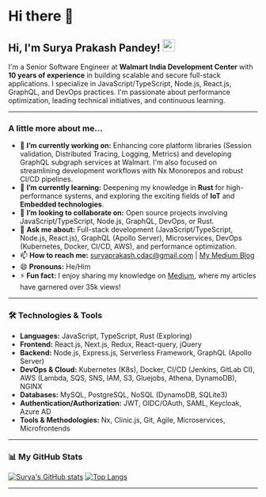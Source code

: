 # Hi there 👋

<h2> Hi, I'm Surya Prakash Pandey! <img src="https://media.giphy.com/media/hvRJCLFzcasrR4ia7z/giphy.gif" width="25px"></h2>

I'm a Senior Software Engineer at **Walmart India Development Center** with **10 years of experience** in building scalable and secure full-stack applications. I specialize in JavaScript/TypeScript, Node.js, React.js, GraphQL, and DevOps practices. I'm passionate about performance optimization, leading technical initiatives, and continuous learning.

---

### A little more about me...

- 🔭 **I’m currently working on:** Enhancing core platform libraries (Session validation, Distributed Tracing, Logging, Metrics) and developing GraphQL subgraph services at Walmart. I'm also focused on streamlining development workflows with Nx Monorepos and robust CI/CD pipelines.
- 🌱 **I’m currently learning:** Deepening my knowledge in **Rust** for high-performance systems, and exploring the exciting fields of **IoT** and **Embedded technologies**.
- 👯 **I’m looking to collaborate on:** Open source projects involving JavaScript/TypeScript, Node.js, GraphQL, DevOps, or Rust.
- 💬 **Ask me about:** Full-stack development (JavaScript/TypeScript, Node.js, React.js), GraphQL (Apollo Server), Microservices, DevOps (Kubernetes, Docker, CI/CD, AWS), and performance optimization.
- 📫 **How to reach me:** [suryaprakash.cdac@gmail.com](mailto:suryaprakash.cdac@gmail.com) | [My Medium Blog](https://medium.com/@suryaprakash-pandey) <!-- You can add your LinkedIn profile URL here -->
- 😄 **Pronouns:** He/Him
- ⚡ **Fun fact:** I enjoy sharing my knowledge on [Medium](https://medium.com/@suryaprakash-pandey), where my articles have garnered over 35k views!

---

### 🛠️ Technologies & Tools

- **Languages:** JavaScript, TypeScript, Rust (Exploring)
- **Frontend:** React.js, Next.js, Redux, React-query, jQuery
- **Backend:** Node.js, Express.js, Serverless Framework, GraphQL (Apollo Server)
- **DevOps & Cloud:** Kubernetes (K8s), Docker, CI/CD (Jenkins, GitLab CI), AWS (Lambda, SQS, SNS, IAM, S3, Gluejobs, Athena, DynamoDB), NGINX
- **Databases:** MySQL, PostgreSQL, NoSQL (DynamoDB, SQLite3)
- **Authentication/Authorization:** JWT, OIDC/OAuth, SAML, Keycloak, Azure AD
- **Tools & Methodologies:** Nx, Clinic.js, Git, Agile, Microservices, Microfrontends

---

### 📊 My GitHub Stats

[![Surya's GitHub stats](https://github-readme-stats.vercel.app/api?username=surya5954&show_icons=true&theme=tokyonight&count_private=true)](https://github.com/surya5954)
[![Top Langs](https://github-readme-stats.vercel.app/api/top-langs/?username=surya5954&layout=compact&theme=tokyonight)](https://github.com/surya5954)

---
